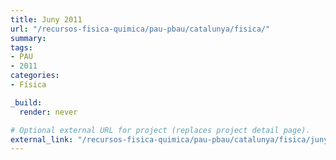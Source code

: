 ```yaml
---
title: Juny 2011
url: "/recursos-fisica-quimica/pau-pbau/catalunya/fisica/"
summary:
tags:
- PAU
- 2011
categories:
- Física

_build:
  render: never

# Optional external URL for project (replaces project detail page).
external_link: "/recursos-fisica-quimica/pau-pbau/catalunya/fisica/juny-2011.pdf"
---
```

